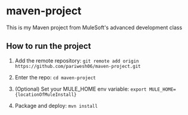 
# maven-project

This is my Maven project from MuleSoft's advanced development class

## How to run the project

1. Add the remote repository: `git remote add origin https://github.com/pariwesh06/maven-project.git`

1. Enter the repo: `cd maven-project`

1. (Optional) Set your MULE_HOME env variable: `export MULE_HOME={locationOfMuleInstall}`

1. Package and deploy: `mvn install`